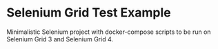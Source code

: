 # Selenium Grid Test Example

Minimalistic Selenium project with docker-compose scripts to be run on Selenium Grid 3 and Selenium Grid 4.
